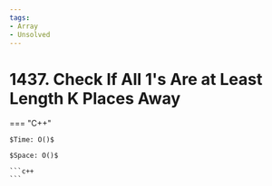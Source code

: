 ```yaml
---
tags:
- Array
- Unsolved
---
```



# 1437. Check If All 1's Are at Least Length K Places Away

=== "C++"

    $Time: O()$

    $Space: O()$

    ```c++
    ```